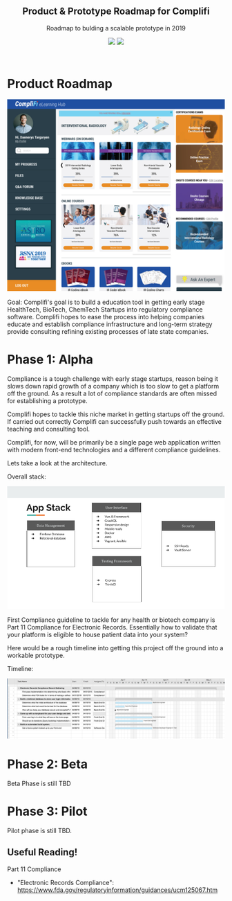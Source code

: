 
<p align="center">
  <h2 align="center">Product & Prototype Roadmap for Complifi</h2>
  <p align="center">Roadmap to bulding a scalable prototype in 2019</p>
  <p align="center">
    <a href="#"><img src="https://img.shields.io/badge/Roadmap-2019-yellowgreen.svg"/></a>
    <a href="#"><img src="https://img.shields.io/badge/Roadmaps-Future-blue.svg"/></a>
  </p>
  <br>
</p>

# Product Roadmap

![roadmap-1152x672-flip](../imgs/complifi/complifi_final_product.jpg)


Goal: Complifi's goal is to build a education tool in getting early stage HealthTech, BioTech, ChemTech Startups into 
regulatory compliance software. Complifi hopes to ease the process into helping companies educate and establish compliance
infrastructure and long-term strategy provide consulting refining existing processes of late state companies. 

# Phase 1: Alpha

Compliance is a tough challenge with early stage startups, reason being it slows down rapid growth of a company 
which is too slow to get a platform off the ground. As a result a lot of compliance standards are often missed for 
establishing a prototype. 

Complifi hopes to tackle this niche market in getting startups off the ground. If carried out correctly Complifi can 
successfully push towards an effective teaching and consulting tool. 

Complifi, for now, will be primarily be a single page web application written with modern front-end technologies and 
a different compliance guidelines. 

Lets take a look at the architecture. 

Overall stack:

![roadmap-1152x672-flip](../imgs/complifi/Untitled%20presentation%20(1).png)

First Compliance guideline to tackle for any health or biotech company  is Part 11 Compliance for Electronic Records.
Essentially how to validate that your platform is eligible to house patient data into your system?

Here would be a rough timeline into getting this project off the ground into a workable prototype.
 
Timeline:

![roadmap-1152x672-flip](../imgs/complifi/Screen%20Shot%202019-04-03%20at%209.49.11%20PM.png)


# Phase 2: Beta

   Beta Phase is still TBD
  
# Phase 3: Pilot

   Pilot phase is still TBD.
   
## Useful Reading! 

Part 11 Compliance

+ "Electronic Records Compliance":
https://www.fda.gov/regulatoryinformation/guidances/ucm125067.htm


